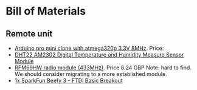 Bill of Materials
=================


Remote unit
-----------

- [Arduino pro mini clone with atmega320p 3.3V 8MHz](https://www.amazon.co.uk/IZOKEE-ATMEGA328P-ATmega128-Development-Microcontroller/dp/B078H9RMZY). Price: 
- [DHT22 AM2302 Digital Temperature and Humidity Measure Sensor Module](https://www.amazon.co.uk/MakerHawk-Digital-Temperature-Humidity-Measure/dp/B072391SJV) 
- [RFM69HW radio module (433MHz)](https://www.amazon.co.uk/gp/product/B07DGZSD38/ref=ox_sc_act_title_1?smid=A19GSHTT314PS3&psc=1). Price 8.24 GBP
  Note: hard to find. We should consider migrating to a more established module.
- [1x SparkFun Beefy 3 - FTDI Basic Breakout](https://shop.pimoroni.com/products/sparkfun-beefy-3-ftdi-basic-breakout)


